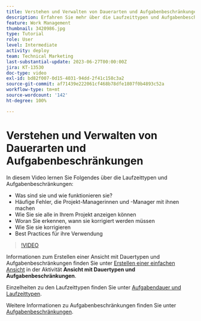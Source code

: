 ```yaml
---
title: Verstehen und Verwalten von Dauerarten und Aufgabenbeschränkungen
description: Erfahren Sie mehr über die Laufzeittypen und Aufgabenbeschränkungen und darüber, wie Sie diese in Ihren Projekten richtig einrichten können.
feature: Work Management
thumbnail: 3420986.jpg
type: Tutorial
role: User
level: Intermediate
activity: deploy
team: Technical Marketing
last-substantial-update: 2023-06-27T00:00:00Z
jira: KT-13530
doc-type: video
exl-id: bd82f007-0d15-4031-94dd-2f41c158c3a2
source-git-commit: af71439e222061cf468b78dfe1807f0b4893c52a
workflow-type: tm+mt
source-wordcount: '142'
ht-degree: 100%

---
```


# Verstehen und Verwalten von Dauerarten und Aufgabenbeschränkungen

In diesem Video lernen Sie Folgendes über die Laufzeittypen und Aufgabenbeschränkungen:

* Was sind sie und wie funktionieren sie?
* Häufige Fehler, die Projekt-Managerinnen und -Manager mit ihnen machen
* Wie Sie sie alle in Ihrem Projekt anzeigen können
* Woran Sie erkennen, wann sie korrigiert werden müssen
* Wie Sie sie korrigieren
* Best Practices für ihre Verwendung


>[!VIDEO](https://video.tv.adobe.com/v/3420986/?quality=12&learn=on)


Informationen zum Erstellen einer Ansicht mit Dauertypen und Aufgabenbeschränkungen finden Sie unter [Erstellen einer einfachen Ansicht](https://experienceleague.adobe.com/docs/workfront-learn/tutorials-workfront/reporting/basic-reporting/create-a-basic-view.html?lang=de) in der Aktivität **Ansicht mit Dauertypen und Aufgabenbeschränkungen**.

Einzelheiten zu den Laufzeittypen finden Sie unter [Aufgabendauer und Laufzeittypen](https://experienceleague.adobe.com/docs/workfront/using/manage-work/tasks/task-duration-and-duration-types/task-duration-duration-type.html?lang=de).

Weitere Informationen zu Aufgabenbeschränkungen finden Sie unter [Aufgabenbeschränkungen](https://experienceleague.adobe.com/docs/workfront/using/manage-work/tasks/task-constraints/task-constraints.html?lang=de).
